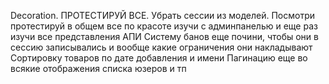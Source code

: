 Decoration.
ПРОТЕСТИРУЙ ВСЕ.
Убрать сессии из моделей.
Посмотри протестируй в общем все по красоте изучи с админпанелью и еще раз изучи все представления
АПИ
Систему банов еще почини, чтобы они в сессию записывались и вообще какие ограничения они накладывают
Сортировку товаров по дате добавления и имени
Пагинацию еще во всякие отображения списка юзеров и тп